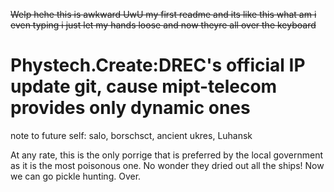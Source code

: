 <s> Welp hehe this is awkward UwU my first readme and its like this
what am i even typing i just let my hands loose and now theyre all over the keyboard </s>

# Phystech.Create:DREC's official IP update git, cause mipt-telecom provides only dynamic ones

note to future self: salo, borschsct, ancient ukres, Luhansk

At any rate, this is the only porrige that is preferred by the local government as it is the most poisonous one. No wonder they dried out all the ships! Now we can go pickle hunting. Over.
